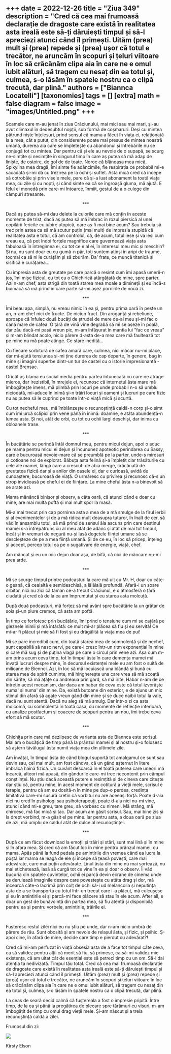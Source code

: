 
+++
date = 2022-12-26
title = "Ziua 349"
description = "Cred că cea mai frumoasă declarație de dragoste care există în realitatea asta ireală este să-ți dăruiești timpul și să-l apreciezi atunci când îl primești. Uităm (prea) mult și (prea) repede și (prea) ușor că totul e trecător, ne aruncăm în scopuri și țeluri viitoare în loc să crăcănăm clipa aia în care ne e omul iubit alături, să tragem cu nesaț din ea totul și, culmea, s-o lăsăm în spatele nostru ca o clipă trecută, dar plină."
authors = ["Biannca Locatelli"]
[taxonomies]
tags = []
[extra]
math = false
diagram = false
image = "images/Untitled.png"
+++
---

Scamele care m-au jenat în ziua Crăciunului, mai mici sau mai mari, și-au avut climaxul în dedesubtul nopții, sub formă de coșmaruri. Deși cu mintea pătrund niște înțelesuri, prind sensul că mama a făcut în viața ei, relaționată la a mea, cât a putut, din considerente poate mai presus de mintea noastră umană, durerea aia care se împletește cu abandonul și întrebările nu se conjugă tot cu mintea. Dar pentru că și ele au nevoie de o supapă, se scurg ne-simțite și nesimțite în singurul timp în care aș putea să mă adap de liniște, de ostoire, de gol de de toate. Noroc că blănoasa mea mică, Spikylina mea dragă, îmi simte fie adâncimile, fie respirația ce probabil mi-e sacadată și-mi dă cu trezirea pe la ochi și suflet. Asta mică cred că începe să cotrobăie și prin visele mele, pare că și-a luat abonament la toată viața mea, cu zile și cu nopți, și când simte ea că se îngroașă gluma, mă ajută. E felul ei monedă prin care-mi întoarce, înmiit, gestul de a o culege din câmpuri stresante.

<p style="text-align: center;">***</p>

Dacă aș putea să-mi dau delete la culorile care mă conțin în aceste momente de trist, dacă aș putea să mă îmbrac în rozul piersică al unei copilării fericite cu iubire utopică, oare aș fi mai bine acum? Sau trebuia să trec prin astea ca să mă scutur puțin (mai mult) de impresia stupidă că realitatea asta e totul, că am controlul, că, de acum, totul iese și va ieși cum vreau eu, că pot îndoi forțele magnifice care guvernează viața asta fabuloasă în întregimea ei, cu tot ce e al ei, în interesul meu mic și meschin? Și nu, nu sunt doar eu cu gumă-n păr, toți suntem atinși în aripi de traume, tocmai ca să ni le curățăm și să zburăm. Da' frate, ce muncă titanică și sisifică e curățarea…

Cu impresia asta de greutate pe care parcă o resimt cum îmi apasă umerii-n jos, îmi mișc fizicul, cu tot cu o Chichirică atârgățată de mine, spre parter. Azi n-am chef, asta strigă din toată starea mea moale a dimineții și eu încă-s buimacă să mă prind în care parte să-mi așez pornirile de nouă zi.

<p style="text-align: center;">***</p>

Îmi beau apa, simplă, nu vreau nimic în ea și, pentru prima oară în peste un an, n-am chef nici de fructe. De niciun fruct. Din aroganță și rebeliune, aproape că înfulec două bucăți de ștrudel de mere de-al meu și-mi fac o cană mare de cafea. O țâră de vină vine degrabă să mi se așeze în poală, dar zău dacă-mi pasă vreun pic, m-am înfășurat în mantia lui "fac ce vreau" și m-am blindat acolo, nicio părere d-asta de-a mea care mă faultează tot pe mine nu mă poate atinge. Ce stare inedită…

Cu fiecare sorbitură de cafea amară care, culmea, nici măcar nu-mi place, dar mi-ajută tensiunea și-mi ține durerea de cap departe, în genere, bag în mine și imagini superbe dintr-un tur de castel cu o istorie impresionantă - castel Brensac.

Oricât aș blama eu social media pentru partea întunecată cu care ne atrage mieros, dar irezistibil, în mrejele ei, recunosc că internetul ăsta mare mă îmbogățește imens, mă plimbă prin locuri pe unde probabil n-o să umblu niciodată, mi-aduce în inimă și-n trăiri locuri și oameni și lucruri pe care fizic nu aș putea să le cuprind pe toate într-o viață mică și scurtă.

Cu tot necheful meu, mă îmblânzește o recunoștință caldă-n corp și-o simt cum îmi urcă sclipici prin vene până în inimă: doamne, e atâta abundență-n lumea asta. Și noi, atât de orbi, cu tot cu ochii largi deschiși, dar inima cu obloanele trase.

<p style="text-align: center;">***</p>

În bucătărie se perindă întâi domnul meu, pentru micul dejun, apoi o aduc pe mama pentru micul ei dejun și încununez apoteotic perindarea cu Sassy, care e bucuroasă nevoie-mare că se preumblă pe la parter, unde-s mirosuri și cotloane noi de explorat. Băbuța asta felină și-a împletit clar trăsăturile cu cele ale mamei, lângă care a crescut: de abia merge, crăcănată de greutatea fizică dar și a anilor din oasele ei, dar e curioasă, avidă de cunoaștere, bucuroasă de viață. O urmăresc cu privirea și recunosc că-s un strop invidioasă pe cheful ei de ființare. La mine cheful ăsta n-a binevoit să se arate azi.

Mama mănâncă binișor și observ, a câta oară, că atunci când e doar cu mine, are mai multă poftă și mai mult spor la masă.

Mi-a mai trecut prin cap pornirea asta a mea de a mă smulge de la firul ierbii și al evenimentelor și de a mă ridica mult deasupra tuturor, în înalt de cer, să văd în ansamblu totul, să mă prind de sensul ăla ascuns prin care destinul mamei s-a întrepătruns cu al meu atât de adânc și atât de mai tot timpul, încât și în vremuri de negură nu-și lasă degetele ființei umane să se descleșteze de pe a mea ființă umană. Și de ce eu, în loc să pricep, înțeleg și accept, percep totul ca pe o sugativare de energie, viață, chef.

Am mâncat și eu un mic dejun doar așa, de bifă, că nici de mâncare nu-mi prea arde.

<p style="text-align: center;">***</p>

Mi se scurge timpul printre podcasturi la care mă uit cu Mr. H, doar cu câte-o geană, că cealaltă e semideschisă, a lălăială profundă. Afară-i un soare orbitor, nici nu zici că taman ce-a trecut Crăciunul, e o atmosferă o țâră ciudată și cred că de la ea am împrumutat și eu starea asta molcuță.

După două podcasturi, mă forțez să mă avânt spre bucătărie la un grătar de soia și-un piure cremos, că asta am poftă.

În timp ce forfotesc prin bucătărie, îmi prind o tensiune cum mi se cațără pe gleznele inimii și mă întărâtă: ce mult mi-ar plăcea să fiu și eu servită! Ce mi-ar fi plăcut și mie să fi fost și eu drăgălită la viața mea de pui!

Mi se pare incredibil cum, din toată starea mea de somnolență și de nechef, sunt capabilă să nasc nervi, pe care-i cresc într-un ritm exponențial în mine și care mă sug și de puțina vlagă pe care o circul prin vene azi. Așa cum m-am prins acum ceva timp, tot în timpul ăsta în care demența mamei mă învață lucruri despre mine, în decursul existenței mele eu am fost o suită de milioane de Biennci. Azi, în loc să mă locuiască una blândă și bună cu starea mea de spirit cuminte, mă hingherește una care vrea să mă scoată din sărite, să mă ațâțe cu andreaua prin gard, să mă irite. Habar n-am de ce întrețin acest mecanism, dar daca am habar de ceva este că totul izvorăște numa' și numa' din mine. Da, există butoane din exterior, e de ajuns un mic stimul din afară să agațe vreun gând din mine și se duce naibii totul la vale, dacă nu sunt atentă. Dacă nu aleg să mă smulg. Dar într-o zi ca asta molcomă, cu somnolență în toată casa, cu momente de reflecție interioară, cu analize postfactum și coacere de scopuri pentru an nou, îmi trebe ceva efort să mă scutur.

<p style="text-align: center;">***</p>

Chichița prin care mă dezlipesc de varianta asta de Biannca este scrisul. Mai am o bucățică de timp până la prânzul mamei și al nostru și-o folosesc să aștern tăvălugul ăsta numit viața mea din ultimele zile.

Am învățat, în timpul ăsta de când blogul suportă tot amalgamul ce sunt sau devin sau, cel mai mult, am fost cândva, că un gând așternut în litere îmbracă haină fizică. Un cuvânt descarcă în el toată puterea care uneori mă încarcă, alteori mă apasă, din gândurile care-mi trec necontenit prin câmpul conștiinței. Nu știu dacă această putere e resimțită și de cineva care citește dar știu că, pentru mine, în acest moment de cotitură a vieții mele, scrisul e terapie, pentru că am eu dosită-n în mine pe dup-o perdea, credința limitativă care-mi susură cretin că vorbitul nu are aceeași forță. Poate d-aia nici nu cred în psihologi sau psihoterapeuți, poate d-aia nici nu-mi vine, atunci când mi-e greu, tare greu, să vorbesc cu nimeni. Mă strâng, mă chircesc, mă fac mică și tac. Dar acum am găsit scrisul. Sau, mai bine zis și la drept vorbind, m-a găsit el pe mine. Iar pentru asta, a doua oară pe ziua de azi, mă umplu de caldul atât de dulce al recunoștinței.

<p style="text-align: center;">***</p>

După ce am făcut download la emoții și trăiri și stări, sunt mai lină și în mine și în afara mea. Și cred că am făcut loc în mine pentru prânzul mamei, cu mama. Apăs până la fund pedala pe amintirile din vremea când ea lucra la poștă iar mama se leagă de ele și începe să țeasă povești, care mai adevărate, care mai puțin adevărate. Linul ăsta din mine nu mai sortează, nu mai etichetează, lasă să curgă tot ce vine în ea și doar o observ. Îi văd bucuria din spatele cuvintelor, ochii ei parcă devin ecrane de cinema unde se derulează imaginile despre care povestește cu atâta drag și dor, mă încearcă câte-o lacrimă prin colț de ochi să-i ud melancolia și neputința asta de a se transporta cu totul într-un trecut care i-a plăcut, mă culcușesc și eu în amintirile ei și parcă-mi face plăcere să stau în ele acum. After all, e doar un gest de bunăvoință din partea mea, să fiu atentă și disponibilă pentru ea și pentru vorbele, amintirile, trăirile ei.

<p style="text-align: center;">***</p>

Fușteresc restul zilei nici eu nu știu pe unde, dar n-am nicio umbră de părere de rău. Sunt obosită și am nevoie de relașul ăsta, și fizic, și psihic. Ș-apoi cine, în afară de mine, decide care timp e pierdut cu adevărat?!

Cred că mi-am perfuzat în viață obsesia asta de a face tot timpul câte ceva, ca să validez pentru alții că merit să fiu, să primesc, ca să-mi validez mie existența, că am uitat cât de esențial este să petreci timp cu un om. Să-i dai atenția ta nedivizată. Timpul tău total. Cred că cea mai frumoasă declarație de dragoste care există în realitatea asta ireală este să-ți dăruiești timpul și să-l apreciezi atunci când îl primești. Uităm (prea) mult și (prea) repede și (prea) ușor că totul e trecător, ne aruncăm în scopuri și țeluri viitoare în loc să crăcănăm clipa aia în care ne e omul iubit alături, să tragem cu nesaț din ea totul și, culmea, s-o lăsăm în spatele nostru ca o clipă trecută, dar plină.

La ceas de seară decid calmă că fuștereala a fost o impresie pripită. Între timp, de la ea și până la pregătirea de plecare spre tărâmuri cu visuri, m-am îmbogățit de timp cu omul drag vieții mele. Și-am născut și a treia recunoștință caldă a zilei.

Frumosul din zi:

<div class="flex justify-center">
  <img src="images/349.jpegg" />
</div>

Kirsty Elson
